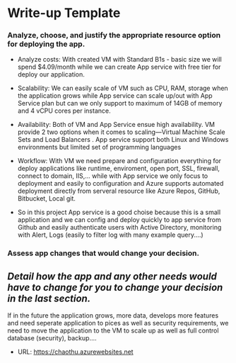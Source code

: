 # Write-up Template

### Analyze, choose, and justify the appropriate resource option for deploying the app.


- Analyze costs: 
With created VM with Standard B1s - basic size  we will spend $4.09/month while we can create App service with free tier for deploy our application. 

- Scalability:
We can easily scale of VM such as CPU, RAM, storage when the application grows while App service can scale up/out with App Service plan but can we only support to maximum of 14GB of memory and 4 vCPU cores per instance.

- Availability:
Both of VM and App Service ensue high availability. VM provide 2 two options when it comes to scaling—Virtual Machine Scale Sets and Load Balancers . App service support both Linux and Windows environments but limited set of programming languages

- Workflow: 
With VM we need prepare and configuration everything for deploy applications like runtime, enviroment, open port, SSL, firewall, connect to domain, IIS,... while with App service we only focus to deployment and easily to configuration and Azure supports automated deployment directly from serveral resource like Azure Repos, GitHub, Bitbucket, Local git.

- So in this project App service is a good choise because this is a small application and we can config and deploy quickly to app service from Github and easily authenticate users with Active Directory, monitoring with Alert, Logs (easily to filter log with many example query....)

### Assess app changes that would change your decision.

*Detail how the app and any other needs would have to change for you to change your decision in the last section.* 
-
If in the future the application grows, more data, develops more features and need seperate application to pices as well as security requirements, we need to move the application to the VM to scale up as well as full control database (security), backup....

- URL: https://chaothu.azurewebsites.net
